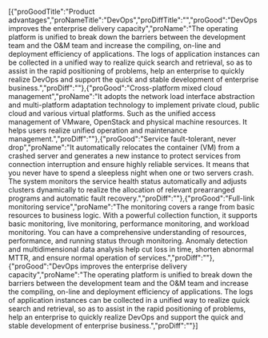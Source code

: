 [{"proGoodTitle":"Product advantages","proNameTitle":"DevOps","proDiffTitle":"","proGood":"DevOps improves the enterprise delivery capacity","proName":"The operating platform is unified to break down the barriers between the development team and the O&M team and increase the compiling, on-line and deployment efficiency of applications. The logs of application instances can be collected in a unified way to realize quick search and retrieval, so as to assist in the rapid positioning of problems, help an enterprise to quickly realize DevOps and support the quick and stable development of enterprise business.","proDiff":""},{"proGood":"Cross-platform mixed cloud management","proName":"It adopts the network load interface abstraction and multi-platform adaptation technology to implement private cloud, public cloud and various virtual platforms. Such as the unified access management of VMware, OpenStack and physical machine resources. It helps users realize unified operation and maintenance management.","proDiff":""},{"proGood":"Service fault-tolerant, never drop","proName":"It automatically relocates the container (VM) from a crashed server and generates a new instance to protect services from connection interruption and ensure highly reliable services. It means that you never have to spend a sleepless night when one or two servers crash. The system monitors the service health status automatically and adjusts clusters dynamically to realize the allocation of relevant prearranged programs and automatic fault recovery.","proDiff":""},{"proGood":"Full-link monitoring service","proName":"The monitoring covers a range from basic resources to business logic. With a powerful collection function, it supports basic monitoring, live monitoring, performance monitoring, and workload monitoring. You can have a comprehensive understanding of resources, performance, and running status through monitoring. Anomaly detection and multidimensional data analysis help cut loss in time, shorten abnormal MTTR, and ensure normal operation of services.","proDiff":""},{"proGood":"DevOps improves the enterprise delivery capacity","proName":"The operating platform is unified to break down the barriers between the development team and the O&M team and increase the compiling, on-line and deployment efficiency of applications. The logs of application instances can be collected in a unified way to realize quick search and retrieval, so as to assist in the rapid positioning of problems, help an enterprise to quickly realize DevOps and support the quick and stable development of enterprise business.","proDiff":""}]